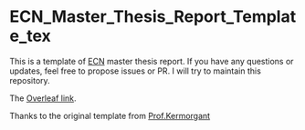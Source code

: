 # ECN_Master_Thesis_Report_Template_tex
This is a template of [ECN](https://www.ec-nantes.fr/) master thesis report. If you have any questions or updates, feel free to propose issues or PR. I will try to maintain this repository.


The [Overleaf link](https://www.overleaf.com/latex/templates/ecn-matser-thesis-report-template/tpvnttqrcgxz).

Thanks to the original template from [Prof.Kermorgant](https://github.com/oKermorgant/ecn_templates)
